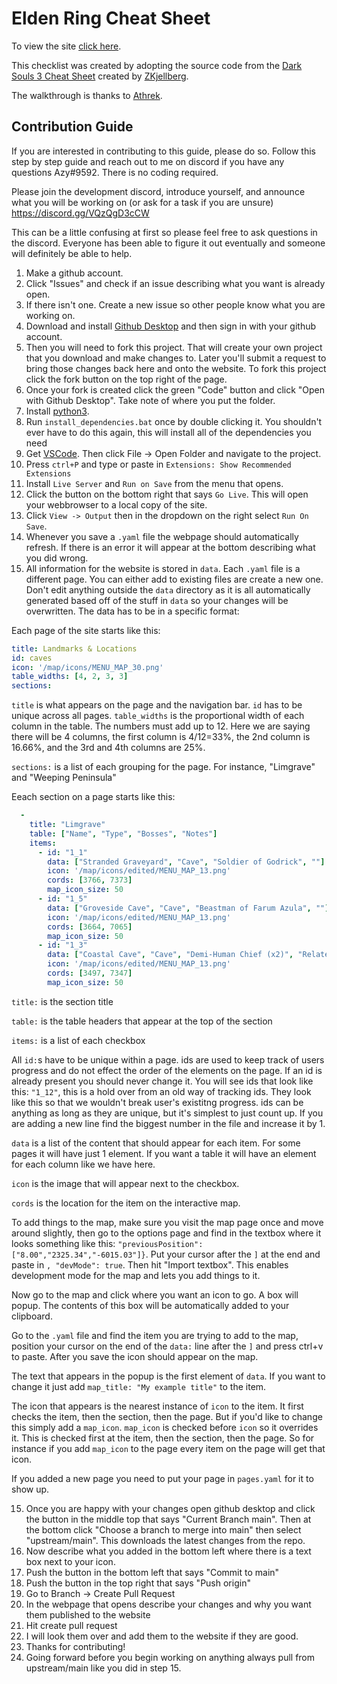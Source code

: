 # Elden Ring Cheat Sheet

To view the site [click here](https://roundtablehold.net/).

This checklist was created by adopting the source code from the [Dark Souls 3 Cheat Sheet](https://github.com/ZKjellberg/dark-souls-3-cheat-sheet) created by [ZKjellberg](https://github.com/zkjellberg).

The walkthrough is thanks to [Athrek](https://www.reddit.com/r/Roundtable_Guides/comments/tiouti/guide_to_the_intended_route_through_the_game/).

## Contribution Guide

If you are interested in contributing to this guide, please do so. Follow this step by step guide and reach out to me on discord if you have any questions Azy#9592. There is no coding required.

Please join the development discord, introduce yourself, and announce what you will be working on (or ask for a task if you are unsure) https://discord.gg/VQzQgD3cCW

This can be a little confusing at first so please feel free to ask questions in the discord. Everyone has been able to figure it out eventually and someone will definitely be able to help.

1. Make a github account.
2. Click "Issues" and check if an issue describing what you want is already open.
3. If there isn't one. Create a new issue so other people know what you are working on.
4. Download and install [Github Desktop](https://desktop.github.com/) and then sign in with your github account.
5. Then you will need to fork this project. That will create your own project that you download and make changes to. Later you'll submit a request to bring those changes back here and onto the website. To fork this project click the fork button on the top right of the page.
6. Once your fork is created click the green "Code" button and click "Open with Github Desktop". Take note of where you put the folder.
1. Install [python3](https://www.python.org/downloads/).
12. Run `install_dependencies.bat` once by double clicking it. You shouldn't ever have to do this again, this will install all of the dependencies you need
7. Get [VSCode](https://code.visualstudio.com/). Then click File -> Open Folder and navigate to the project.
8. Press `ctrl+P` and type or paste in `Extensions: Show Recommended Extensions`
9. Install `Live Server` and  `Run on Save` from the menu that opens.
10. Click the button on the bottom right that says `Go Live`. This will open your webbrowser to a local copy of the site.
11. Click `View -> Output` then in the dropdown on the right select `Run On Save`.
13. Whenever you save a `.yaml` file the webpage should automatically refresh. If there is an error it will appear at the bottom describing what you did wrong.
14. All information for the website is stored in `data`. Each `.yaml` file is a different page. You can either add to existing files are create a new one. Don't edit anything outside the `data` directory as it is all automatically generated based off of the stuff in `data` so your changes will be overwritten. The data has to be in a specific format:

Each page of the site starts like this:

```yaml
title: Landmarks & Locations
id: caves
icon: '/map/icons/MENU_MAP_30.png'
table_widths: [4, 2, 3, 3]
sections:
```

`title` is what appears on the page and the navigation bar. `id` has to be unique across all pages. `table_widths` is the proportional width of each column in the table. The numbers must add up to 12. Here we are saying there will be 4 columns, the first column is 4/12=33%, the 2nd column is 16.66%, and the 3rd and 4th columns are 25%.

`sections:` is a list of each grouping for the page. For instance, "Limgrave" and "Weeping Peninsula"

Eeach section on a page starts like this:

```yaml
  -
    title: "Limgrave"
    table: ["Name", "Type", "Bosses", "Notes"]
    items:
      - id: "1_1"
        data: ["Stranded Graveyard", "Cave", "Soldier of Godrick", ""]
        icon: '/map/icons/edited/MENU_MAP_13.png'
        cords: [3766, 7373]
        map_icon_size: 50
      - id: "1_5"
        data: ["Groveside Cave", "Cave", "Beastman of Farum Azula", ""]
        icon: '/map/icons/edited/MENU_MAP_13.png'
        cords: [3664, 7065]
        map_icon_size: 50
      - id: "1_3"
        data: ["Coastal Cave", "Cave", "Demi-Human Chief (x2)", "Related to Boc's questline."]
        icon: '/map/icons/edited/MENU_MAP_13.png'
        cords: [3497, 7347]
        map_icon_size: 50
```

`title:` is the section title

`table:` is the table headers that appear at the top of the section

`items:` is a list of each checkbox

All `id:`s have to be unique within a page. ids are used to keep track of users progress and do not effect the order of the elements on the page. If an id is already present you should never change it. You will see ids that look like this: `"1_12"`, this is a hold over from an old way of tracking ids. They look like this so that we wouldn't break user's existitng progress. ids can be anything as long as they are unique, but it's simplest to just count up. If you are adding a new line find the biggest number in the file and increase it by 1.

`data` is a list of the content that should appear for each item. For some pages it will have just 1 element. If you want a table it will have an element for each column like we have here.

`icon` is the image that will appear next to the checkbox.

`cords` is the location for the item on the interactive map.

To add things to the map, make sure you visit the map page once and move around slightly, then go to the options page and find in the textbox where it looks something like this:
`"previousPosition":["8.00","2325.34","-6015.03"]}`. Put your cursor after the `]` at the end and paste in `, "devMode": true`. Then hit "Import textbox". This enables development mode for the map and lets you add things to it.

Now go to the map and click where you want an icon to go. A box will popup. The contents of this box will be automatically added to your clipboard.

Go to the `.yaml` file and find the item you are trying to add to the map, position your cursor on the end of the `data:` line after the `]` and press ctrl+v to paste. After you save the icon should appear on the map.

The text that appears in the popup is the first element of `data`. If you want to change it just add `map_title: "My example title"` to the item.

The icon that appears is the nearest instance of `icon` to the item. It first checks the item, then the section, then the page. But if you'd like to change this simply add a `map_icon`. `map_icon` is checked before `icon` so it overrides it. This is checked first at the item, then the section, then the page. So for instance if you add `map_icon` to the page every item on the page will get that icon.

If you added a new page you need to put your page in `pages.yaml` for it to show up.

15. Once you are happy with your changes open github desktop and click the button in the middle top that says "Current Branch main". Then at the bottom click "Choose a branch to merge into main" then select "upstream/main". This downloads the latest changes from the repo.
16. Now describe what you added in the bottom left where there is a text box next to your icon.
17. Push the button in the bottom left that says "Commit to main"
18. Push the button in the top right that says "Push origin"
19. Go to Branch -> Create Pull Request
20. In the webpage that opens describe your changes and why you want them published to the website
21. Hit create pull request
22. I will look them over and add them to the website if they are good.
23. Thanks for contributing!
24. Going forward before you begin working on anything always pull from upstream/main like you did in step 15.